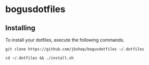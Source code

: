 # bogusdotfiles

## Installing

To install your dotfiles, execute the following commands.

`git clone https://github.com/jbshep/bogusdotfiles ~/.dotfiles`

`cd ~/.dotfiles && ./install.sh`

